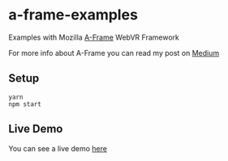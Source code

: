 # a-frame-examples
Examples with Mozilla [A-Frame](https://aframe.io/) WebVR Framework

For more info about A-Frame you can read my post on [Medium](https://medium.com/@TheStrazz86/webvr-with-mozilla-a-frame-856bb8cc6612)

## Setup

    yarn
    npm start

## Live Demo

You can see a live demo [here](https://francesco-strazzullo.github.io/a-frame-examples/)